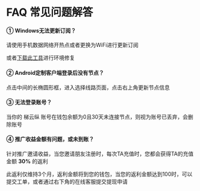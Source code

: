 # FAQ 常见问题解答

#### ① Windows无法更新订阅？

请使用手机数据网络开热点或者更换为WiFi进行更新订阅

或者[下载此工具](https://file.tiyunzong.cloud/Downloads/%E8%AF%8A%E6%96%AD%E4%BF%AE%E5%A4%8D%E5%B7%A5%E5%85%B71.6.1.5.zip)进行环境修复

#### ② Android定制客户端登录后没有节点？

点击中间的长椭圆形框，进入选择线路页面，点击右上角更新节点信息

#### ③ 无法登录账号？

当你的 梯云纵 账号在钱包余额为0且30天未连接节点，则视为账号已丢弃，会删除账号

#### ④ 推广收益金额有问题，或未到账？

针对推广邀请收益，当您邀请朋友注册时，每次TA充值时，您都会获得TA的充值金额 **30%** 的返利

此返利仅维持3个月，返利金额将到您的钱包，当您的返利金额达到100时，可以提交工单，或者通过右下角的在线客服提交提现申请

